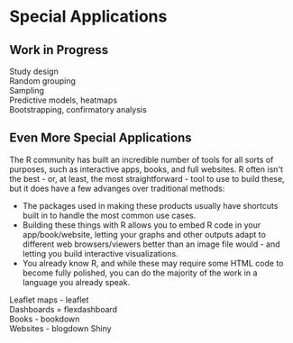 # Special Applications
## Work in Progress
Study design  
Random grouping  
Sampling  
Predictive models, heatmaps  
Bootstrapping, confirmatory analysis  

## Even More Special Applications
The R community has built an incredible number of tools for all sorts of purposes, such as interactive apps, books, and full websites. R often isn't the best - or, at least, the most straightforward - tool to use to build these, but it does have a few advanges over traditional methods:

* The packages used in making these products usually have shortcuts built in to handle the most common use cases.
* Building these things with R allows you to embed R code in your app/book/website, letting your graphs and other outputs adapt to different web browsers/viewers better than an image file would - and letting you build interactive visualizations.
* You already know R, and while these may require some HTML code to become fully polished, you can do the majority of the work in a language you already speak.

Leaflet maps - leaflet  
Dashboards = flexdashboard  
Books - bookdown  
Websites - blogdown
Shiny
